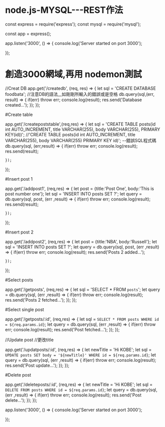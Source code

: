 # node.js-MYSQL---REST作法

const express = require('express');
const mysql = require('mysql');

const app = express();

app.listen('3000', () => {
    console.log('Server started on port 3000');

});

# 創造3000網域,再用 nodemon測試



//Creat DB
app.get('/createdb', (req, res) => {
    let sql = 'CREATE DATABASE foodbata';
    //注意DB的語法__如剛剛所輸入的錯誤或是空格
    db.query(sql,(err, result) => {
        if(err) throw err;
        console.log(result);
        res.send('Database created...');
    });
});

#Create table

app.get('/createpoststable',(req,res) => {
    let sql = 'CREATE TABLE posts(id int AUTO_INCREMENT, title VARCHAR(255), body VARCHAR(255), PRIMARY KEY(id))';
    //'CREATE TABLE posts(id int AUTO_INCREMENT, title VARCHAR(255), body VARCHAR(255) PRIMARY KEY id)'; --錯誤SQL程式碼
    db.query(sql, (err,result) => {
        if(err) throw err;
        console.log(result);
        res.send(result);

    });

});

#Insert post 1


app.get('/addpost1', (req,res) => {
    let post = {title:'Post One', body:'This is post number one'};
    let sql = 'INSERT INTO posts SET ?';
    let query = db.query(sql, post, (err ,result) => {
        if(err) throw err;
        console.log(result);
        res.send(result);

    });

});


#Insert post 2

app.get('/addpost2', (req,res) => {
    let post = {title:'NBA', body:'Russell'};
    let sql = 'INSERT INTO posts SET ?';
    let query = db.query(sql, post, (err ,result) => {
        if(err) throw err;
        console.log(result);
        res.send('Posts 2 added...');

    });

});

#Select posts

app.get('/getposts', (req,res) => {
    let sql = 'SELECT * FROM `posts`';
    let query = db.query(sql, (err ,result) => {
        if(err) throw err;
        console.log(result);
        res.send('Posts 2 fetched...');
    });
});

#Select single post

app.get('/getposts/:id', (req,res) => {
    let sql = `SELECT * FROM posts WHERE id = ${req.params.id}`;
    let query = db.query(sql, (err ,result) => {
        if(err) throw err;
        console.log(result);
        res.send('Post fetched...');
    });
});

//Update post
//更改title

app.get('/updatposts/:id', (req,res) => {
    let newTitle = 'Hi KOBE';
    let sql = `UPDATE posts SET body = '${newTitle}' WHERE id = ${req.params.id}`;
    let query = db.query(sql, (err ,result) => {
        if(err) throw err;
        console.log(result);
        res.send('Post update...');
    });
});


#Delete post

app.get('/deleteposts/:id', (req,res) => {
    let newTitle = 'Hi KOBE';
    let sql = `DELETE FROM posts WHERE id = ${req.params.id}`;
    let query = db.query(sql, (err ,result) => {
        if(err) throw err;
        console.log(result);
        res.send('Post delete...');
    });
});

app.listen('3000', () => {
    console.log('Server started on port 3000');

});


